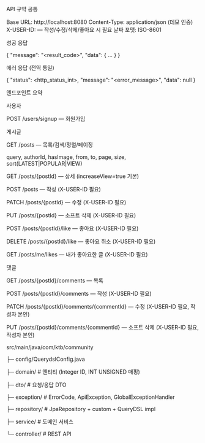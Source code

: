 API 규약
공통

Base URL: http://localhost:8080
Content-Type: application/json
(데모 인증) X-USER-ID: <int> — 작성/수정/삭제/좋아요 시 필요
날짜 포맷: ISO-8601

성공 응답

{ "message": "<result_code>", "data": { ... } }


에러 응답 (전역 통일)

{ "status": <http_status_int>, "message": "<error_message>", "data": null }


엔드포인트 요약

사용자

POST /users/signup — 회원가입


게시글

GET /posts — 목록/검색/정렬/페이징

query, authorId, hasImage, from, to, page, size, sort(LATEST|POPULAR|VIEW)

GET /posts/{postId} — 상세 (increaseView=true 기본)

POST /posts — 작성 (X-USER-ID 필요)

PATCH /posts/{postId} — 수정 (X-USER-ID 필요)

PUT /posts/{postId} — 소프트 삭제 (X-USER-ID 필요)

POST /posts/{postId}/like — 좋아요 (X-USER-ID 필요)

DELETE /posts/{postId}/like — 좋아요 취소 (X-USER-ID 필요)

GET /posts/me/likes — 내가 좋아요한 글 (X-USER-ID 필요)

댓글

GET /posts/{postId}/comments — 목록

POST /posts/{postId}/comments — 작성 (X-USER-ID 필요)

PATCH /posts/{postId}/comments/{commentId} — 수정 (X-USER-ID 필요, 작성자 본인)

PUT /posts/{postId}/comments/{commentId} — 소프트 삭제 (X-USER-ID 필요, 작성자 본인)


src/main/java/com/ktb/community

├─ config/QuerydslConfig.java

├─ domain/           # 엔티티 (Integer ID, INT UNSIGNED 매핑)

├─ dto/              # 요청/응답 DTO

├─ exception/        # ErrorCode, ApiException, GlobalExceptionHandler

├─ repository/       # JpaRepository + custom + QueryDSL impl

├─ service/          # 도메인 서비스

└─ controller/       # REST API
